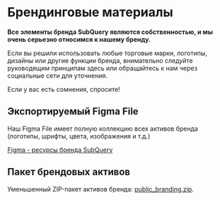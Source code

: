 # Брендинговые материалы

**Все элементы бренда SubQuery являются собственностью, и мы очень серьезно относимся к нашему бренду.**

Если вы решили использовать любые торговые марки, логотипы, дизайны или другие функции бренда, внимательно следуйте руководящим принципам здесь или обращайтесь к нам через социальные сети для уточнения.

Если у вас есть сомнения, спросите!

## Экспортируемый Figma File

Наш Figma File имеет полную коллекцию всех активов бренда (логотипы, шрифты, цвета, изображения и т.д.)

[Figma - ресурсы бренда SubQuery](https://www.figma.com/file/AaCXaOcElrlbxq8fz39sJU/SubQuery-Brand-Resources?node-id=3%3A2)

## Пакет брендовых активов

Уменьшенный ZIP-пакет активов бренда: [public_branding.zip](https://static.subquery.network/public_branding.zip).